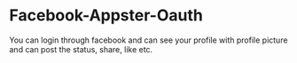 # Facebook-Appster-Oauth
You can login through facebook and can see your profile with profile picture and can  post the status, share, like etc.
